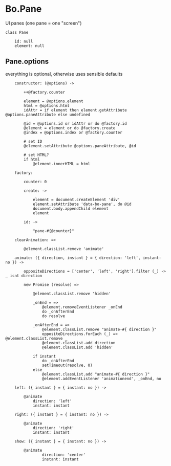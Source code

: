 # Bo.Pane

UI panes (one pane = one "screen")

	class Pane

		id: null
		element: null

## Pane.options

everything is optional, otherwise uses sensible defaults

		constructor: (@options) ->

			++@factory.counter

			element = @options.element
			html = @options.html
			idAttr = if element then element.getAttribute @options.paneAttribute else undefined

			@id = @options.id or idAttr or do @factory.id
			@element = element or do @factory.create
			@index = @options.index or @factory.counter

			# set ID
			@element.setAttribute @options.paneAttribute, @id

			# set HTML?
			if html
				@element.innerHTML = html

		factory:

			counter: 0

			create: ->

				element = document.createElement 'div'
				element.setAttribute 'data-bo-pane', do @id
				document.body.appendChild element
				element

			id: ->

				"pane-#{@counter}"

		clearAnimation: =>

			@element.classList.remove 'animate'

		animate: ({ direction, instant } = { direction: 'left', instant: no }) ->

			oppositeDirections = ['center', 'left', 'right'].filter (_) -> _ isnt direction

			new Promise (resolve) =>

				@element.classList.remove 'hidden'

				_onEnd = =>
					@element.removeEventListener _onEnd
					do _onAfterEnd
					do resolve

				_onAfterEnd = =>
					@element.classList.remove "animate-#{ direction }"
					oppositeDirections.forEach (_) => @element.classList.remove _
					@element.classList.add direction
					@element.classList.add 'hidden'

				if instant
					do _onAfterEnd
					setTimeout(resolve, 0)
				else
					@element.classList.add "animate-#{ direction }"
					@element.addEventListener 'animationend', _onEnd, no

		left: ({ instant } = { instant: no }) ->

			@animate
				direction: 'left'
				instant: instant

		right: ({ instant } = { instant: no }) ->

			@animate
				direction: 'right'
				instant: instant

		show: ({ instant } = { instant: no }) ->

			@animate
					direction: 'center'
					instant: instant